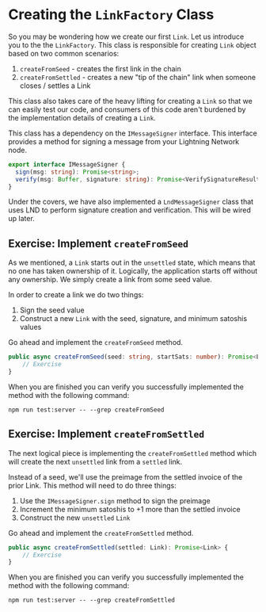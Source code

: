 # Creating the `LinkFactory` Class

So you may be wondering how we create our first `Link`. Let us introduce you to the the `LinkFactory`. This class is responsible for creating `Link` object based on two common scenarios:

1. `createFromSeed` - creates the first link in the chain
1. `createFromSettled` - creates a new "tip of the chain" link when someone closes / settles a Link

This class also takes care of the heavy lifting for creating a `Link` so that we can easily test our code, and consumers of this code aren't burdened by the implementation details of creating a `Link`.

This class has a dependency on the `IMessageSigner` interface. This interface provides a method for signing a message from your Lightning Network node.

```typescript
export interface IMessageSigner {
  sign(msg: string): Promise<string>;
  verify(msg: Buffer, signature: string): Promise<VerifySignatureResult>;
}
```

Under the covers, we have also implemented a `LndMessageSigner` class that uses LND to perform signature creation and verification. This will be wired up later.

## Exercise: Implement `createFromSeed`

As we mentioned, a `Link` starts out in the `unsettled` state, which means that no one has taken ownership of it. Logically, the application starts off without any ownership. We simply create a link from some seed value.

In order to create a link we do two things:

1. Sign the seed value
1. Construct a new `Link` with the seed, signature, and minimum satoshis values

Go ahead and implement the `createFromSeed` method.

```typescript
public async createFromSeed(seed: string, startSats: number): Promise<Link> {
    // Exercise
}
```

When you are finished you can verify you successfully implemented the method with the following command:

```
npm run test:server -- --grep createFromSeed
```

## Exercise: Implement `createFromSettled`

The next logical piece is implementing the `createFromSettled` method which will create the next `unsettled` link from a `settled` link.

Instead of a seed, we'll use the preimage from the settled invoice of the prior Link. This method will need to do three things:

1. Use the `IMessageSigner.sign` method to sign the preimage
1. Increment the minimum satoshis to +1 more than the settled invoice
1. Construct the new `unsettled` `Link`

Go ahead and implement the `createFromSettled` method.

```typescript
public async createFromSettled(settled: Link): Promise<Link> {
    // Exercise
}
```

When you are finished you can verify you successfully implemented the method with the following command:

```
npm run test:server -- --grep createFromSettled
```
